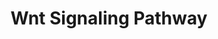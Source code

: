 ---
annotations:
- id: PW:0000008
  parent: signaling pathway
  type: Pathway Ontology
  value: Wnt signaling pathway
authors:
- MaintBot
- Thomas
- Ddigles
- Egonw
description: 'Wnt proteins are secreted morphogens that are required for basic developmental
  processes, such as cell-fate specification, progenitor-cell proliferation and the
  control of asymmetric cell division, in many different species and organs. There
  are at least three different Wnt pathways: the canonical pathway, the planar cell
  polarity (PCP) pathway and the Wnt/Ca2+ pathway. In the canonical Wnt pathway, the
  major effect of Wnt ligand binding to its receptor is the stabilization of cytoplasmic
  beta-catenin through inhibition of the bea-catenin degradation complex. Beta-catenin
  is then free to enter the nucleus and activate Wnt-regulated genes through its interaction
  with TCF (T-cell factor) family transcription factors and concomitant recruitment
  of coactivators. Planar cell polarity (PCP) signaling leads to the activation of
  the small GTPases RHOA (RAS homologue gene-family member A) and RAC1, which activate
  the stress kinase JNK (Jun N-terminal kinase) and ROCK (RHO-associated coiled-coil-containing
  protein kinase 1) and leads to remodelling of the cytoskeleton and changes in cell
  adhesion and motility. WNT-Ca2+ signalling is mediated through G proteins and phospholipases
  and leads to transient increases in cytoplasmic free calcium that subsequently activate
  the kinase PKC (protein kinase C) and CAMKII (calcium calmodulin mediated kinase
  II) and the phosphatase calcineurin.  Source: [http://www.genome.jp/kegg/pathway/hsa/hsa04310.html
  KEGG].'
last-edited: 2015-09-27
organisms:
- Danio rerio
redirect_from:
- /index.php/Pathway:WP1349
- /instance/WP1349
- /instance/WP1349_rr82353
revision: r82353
schema-jsonld:
- '@context': https://schema.org/
  '@id': https://wikipathways.github.io/pathways/WP1349.html
  '@type': Dataset
  creator:
    '@type': Organization
    name: WikiPathways
  description: 'Wnt proteins are secreted morphogens that are required for basic developmental
    processes, such as cell-fate specification, progenitor-cell proliferation and
    the control of asymmetric cell division, in many different species and organs.
    There are at least three different Wnt pathways: the canonical pathway, the planar
    cell polarity (PCP) pathway and the Wnt/Ca2+ pathway. In the canonical Wnt pathway,
    the major effect of Wnt ligand binding to its receptor is the stabilization of
    cytoplasmic beta-catenin through inhibition of the bea-catenin degradation complex.
    Beta-catenin is then free to enter the nucleus and activate Wnt-regulated genes
    through its interaction with TCF (T-cell factor) family transcription factors
    and concomitant recruitment of coactivators. Planar cell polarity (PCP) signaling
    leads to the activation of the small GTPases RHOA (RAS homologue gene-family member
    A) and RAC1, which activate the stress kinase JNK (Jun N-terminal kinase) and
    ROCK (RHO-associated coiled-coil-containing protein kinase 1) and leads to remodelling
    of the cytoskeleton and changes in cell adhesion and motility. WNT-Ca2+ signalling
    is mediated through G proteins and phospholipases and leads to transient increases
    in cytoplasmic free calcium that subsequently activate the kinase PKC (protein
    kinase C) and CAMKII (calcium calmodulin mediated kinase II) and the phosphatase
    calcineurin.  Source: [http://www.genome.jp/kegg/pathway/hsa/hsa04310.html KEGG].'
  keywords:
  - APC
  - DKEY-31M21.2
  - FZD1
  - FZD10
  - FZD9
  - LOC100003514
  - LOC100149082
  - LOC100149273
  - LOC100149498
  - LOC557123
  - LOC560032
  - PRKCD
  - PRKCQ
  - TCF-1/LEF
  - axin1
  - ccnd1
  - csnk1da
  - ctnnb1
  - dvl2
  - fbxw2
  - fosl1
  - fzd2
  - fzd3
  - fzd8c
  - gsk3b
  - jun
  - ldlr
  - mapk10
  - pafah1b1b
  - ppp2r5c
  - ppp2r5eb
  - prkcb1
  - prkce
  - prkci
  - prkcz
  - rac1
  - wnt1
  - wnt10a
  - wnt10b
  - wnt11r
  - wnt16
  - wnt2b
  - wnt2bb
  - wnt3
  - wnt3l
  - wnt5a
  - wnt5b
  - wnt7a
  - wnt7bb
  - zgc:153713
  - zgc:162280
  - zgc:172124
  - zgc:65879
  license: CC0
  name: Wnt Signaling Pathway
seo: CreativeWork
title: Wnt Signaling Pathway
wpid: WP1349
---